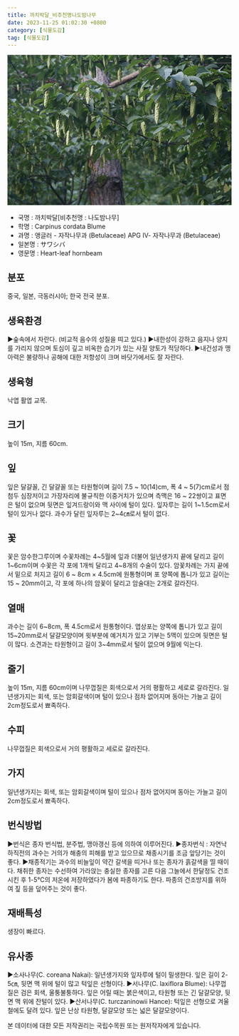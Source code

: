 ```yaml
---
title: 까치박달_비추천명나도밤나무
date: 2023-11-25 01:02:30 +0800
category: [식물도감]
tag: [식물도감]
---
```




![까치박달[비추천명 : 나도밤나무]](/assets/img/fileUpload/plants/basic/Betulaceae/Carpinus/913/1_th2.jpg)
- 국명 : 까치박달[비추천명 : 나도밤나무]
- 학명 : Carpinus cordata Blume
- 과명 : 앵글러 - 자작나무과 (Betulaceae) APG Ⅳ- 자작나무과 (Betulaceae)
- 일본명 : サワシバ
- 영문명 : Heart-leaf hornbeam


## 분포
중국, 일본, 극동러시아; 한국 전국 분포.
## 생육환경
▶숲속에서 자란다. (비교적 음수의 성질을 띠고 있다.)
▶내한성이 강하고 음지나 양지를 가리지 않으며 토심이 깊고 비옥한 습기가 있는 사질 양토가 적당하다. 
▶내건성과 맹아력은 불량하나 공해에 대한 저항성이 크며 바닷가에서도 잘 자란다.
## 생육형
낙엽 활엽 교목.
## 크기
높이 15m, 지름 60cm.
## 잎
잎은 달걀꼴, 긴 달걀꼴 또는 타원형이며 길이 7.5 ~ 10(14)cm, 폭 4 ~ 5(7)cm로서 점첨두 심장저이고 가장자리에 불규칙한 이중거치가 있으며 측맥은 16 ~ 22쌍이고 표면은 털이 없으며 뒷면은 잎겨드랑이와 맥 사이에 털이 있다. 잎자루는 길이 1~1.5cm로서 털이 있거나 없다. 과수가 달린 잎자루는 2~4㎝로서 털이 없다.
## 꽃
꽃은 암수한그루이며 수꽃차례는 4~5월에 잎과 더불어 일년생가지 끝에 달리고 길이 1~6cm이며 수꽃은 각 포에 1개씩 달리고 4~8개의 수술이 있다. 암꽃차례는 가지 끝에서 밑으로 처지고 길이 6 ~ 8cm × 4.5cm에 원통형이며 포 양쪽에 톱니가 있고 길이는 15 ~ 20mm이고, 각 포에 하나의 암꽃이 달리고 암술대는 2개로 갈라진다.
## 열매
과수는 길이 6~8cm, 폭 4.5cm로서 원통형이다. 엽상포는 양쪽에 톱니가 있고 길이 15~20mm로서 달걀모양이며 윗부분에 예거치가 있고 기부는 5맥이 있으며 뒷면은 털이 많다. 소견과는 타원형이고 길이 3~4mm로서 털이 없으며 9월에 익는다.
## 줄기
높이 15m, 지름 60cm이며 나무껍질은 회색으로서 거의 평활하고 세로로 갈라진다. 일년생가지는 회색, 또는 암회갈색이며 털이 있으나 점차 없어지며 동아는 가늘고 길이 2cm정도로서 뾰족하다.
## 수피
나무껍질은 회색으로서 거의 평활하고 세로로 갈라진다.
## 가지
일년생가지는 회색, 또는 암회갈색이며 털이 있으나 점차 없어지며 동아는 가늘고 길이 2cm정도로서 뾰족하다.
## 번식방법
▶번식은 종자 번식법, 분주법, 맹아갱신 등에 의하여 이루어진다.
▶종자번식 : 자연낙하직전의 과수는 거의가 해충의 피해를 받고 있으므로 채종시기를 조금 앞당기는 것이 좋다. 
▶채종적기는 과수의 비늘잎이 약간 갈색을 띠거나 또는 종자가 흙갈색을 띨 때이다. 채취한 종자는 수선하여 가라앉는 충실한 종자를 고른 다음 그늘에서 한달정도 건조시킨 후 1-5℃의 저온에 저장하였다가 봄에 파종하기도 한다. 파종의 건조방지를 위하여 짚 등을 덮어주는 것이 좋다.
## 재배특성
생장이 빠르다.
## 유사종
▶소사나무(C. coreana Nakai):  일년생가지와 잎자루에 털이 밀생한다. 잎은 길이 2-5㎝, 뒷면 맥 위에 털이 많고 턱잎은 선형이다. 
▶서나무(C. laxiflora Blume): 나무껍질은 검은 회색, 울퉁불퉁하다. 잎은 어릴 때는 붉은색이고, 타원형 또는 긴 달걀모양, 뒷면 맥 위에 잔털이 있다. 
▶산서나무(C. turczaninowii Hance): 턱잎은 선형으로 겨울철에도 달려 있다. 잎은 난상 타원형, 달걀모양 또는 넓은 달걀모양이다.






본 데이터에 대한 모든 저작권리는 국립수목원 또는 원저작자에게 있습니다.
